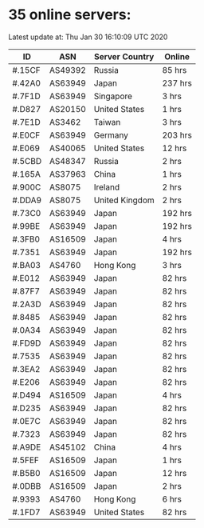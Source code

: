 # 35 online servers:

Latest update at: Thu Jan 30 16:10:09 UTC 2020

| ID | ASN | Server Country | Online |
| -- | --- | -------------- | ------ |
| #.15CF | AS49392 | Russia | 85 hrs |
| #.42A0 | AS63949 | Japan | 237 hrs |
| #.7F1D | AS63949 | Singapore | 3 hrs |
| #.D827 | AS20150 | United States | 1 hrs |
| #.7E1D | AS3462 | Taiwan | 3 hrs |
| #.E0CF | AS63949 | Germany | 203 hrs |
| #.E069 | AS40065 | United States | 12 hrs |
| #.5CBD | AS48347 | Russia | 2 hrs |
| #.165A | AS37963 | China | 1 hrs |
| #.900C | AS8075 | Ireland | 2 hrs |
| #.DDA9 | AS8075 | United Kingdom | 2 hrs |
| #.73C0 | AS63949 | Japan | 192 hrs |
| #.99BE | AS63949 | Japan | 192 hrs |
| #.3FB0 | AS16509 | Japan | 4 hrs |
| #.7351 | AS63949 | Japan | 192 hrs |
| #.BA03 | AS4760 | Hong Kong | 3 hrs |
| #.E012 | AS63949 | Japan | 82 hrs |
| #.87F7 | AS63949 | Japan | 82 hrs |
| #.2A3D | AS63949 | Japan | 82 hrs |
| #.8485 | AS63949 | Japan | 82 hrs |
| #.0A34 | AS63949 | Japan | 82 hrs |
| #.FD9D | AS63949 | Japan | 82 hrs |
| #.7535 | AS63949 | Japan | 82 hrs |
| #.3EA2 | AS63949 | Japan | 82 hrs |
| #.E206 | AS63949 | Japan | 82 hrs |
| #.D494 | AS16509 | Japan | 4 hrs |
| #.D235 | AS63949 | Japan | 82 hrs |
| #.0E7C | AS63949 | Japan | 82 hrs |
| #.7323 | AS63949 | Japan | 82 hrs |
| #.A9DE | AS45102 | China | 4 hrs |
| #.5FEF | AS16509 | Japan | 1 hrs |
| #.B5B0 | AS16509 | Japan | 12 hrs |
| #.0DBB | AS16509 | Japan | 2 hrs |
| #.9393 | AS4760 | Hong Kong | 6 hrs |
| #.1FD7 | AS63949 | United States | 82 hrs |

